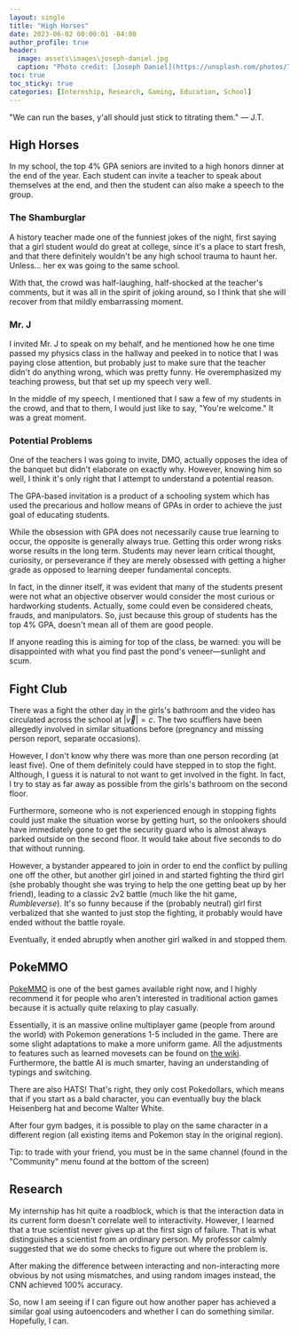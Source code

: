 ```yaml
---
layout: single
title: "High Horses"
date: 2023-06-02 00:00:01 -04:00
author_profile: true
header: 
  image: assets\images\joseph-daniel.jpg
  caption: "Photo credit: [Joseph Daniel](https://unsplash.com/photos/7FprFl6VIu8)" 
toc: true
toc_sticky: true
categories: [Internship, Research, Gaming, Education, School]
---
```


"We can run the bases, y'all should just stick to titrating them." — J.T.

## High Horses
In my school, the top 4% GPA seniors are invited to a high honors dinner at the end of the year. Each student can invite a teacher to speak about themselves at the end, and then the student can also make a speech to the group. 

### The Shamburglar
A history teacher made one of the funniest jokes of the night, first saying that a girl student would do great at college, since it's a place to start fresh, and that there definitely wouldn't be any high school trauma to haunt her. Unless... her ex was going to the same school.

With that, the crowd was half-laughing, half-shocked at the teacher's comments, but it was all in the spirit of joking around, so I think that she will recover from that mildly embarrassing moment. 

### Mr. J
I invited Mr. J to speak on my behalf, and he mentioned how he one time passed my physics class in the hallway and peeked in to notice that I was paying close attention, but probably just to make sure that the teacher didn't do anything wrong, which was pretty funny. He overemphasized my teaching prowess, but that set up my speech very well.

In the middle of my speech, I mentioned that I saw a few of my students in the crowd, and that to them, I would just like to say, "You're welcome." It was a great moment. 

### Potential Problems
One of the teachers I was going to invite, DMO, actually opposes the idea of the banquet but didn't elaborate on exactly why. However, knowing him so well, I think it's only right that I attempt to understand a potential reason.

The GPA-based invitation is a product of a schooling system which has used the precarious and hollow means of GPAs in order to achieve the just goal of educating students. 

While the obsession with GPA does not necessarily cause true learning to occur, the opposite is generally always true. Getting this order wrong risks worse results in the long term. Students may never learn critical thought, curiosity, or perseverance if they are merely obsessed with getting a higher grade as opposed to learning deeper fundamental concepts. 

In fact, in the dinner itself, it was evident that many of the students present were not what an objective observer would consider the most curious or hardworking students. Actually, some could even be considered cheats, frauds, and manipulators. So, just because this group of students has the top 4% GPA, doesn't mean all of them are good people. 

If anyone reading this is aiming for top of the class, be warned: you will be disappointed with what you find past the pond's veneer—sunlight and scum.

## Fight Club
There was a fight the other day in the girls's bathroom and the video has circulated across the school at $|\overrightarrow{v}|=c$. The two scufflers have been allegedly involved in similar situations before (pregnancy and missing person report, separate occasions). 

However, I don't know why there was more than one person recording (at least five). One of them definitely could have stepped in to stop the fight. Although, I guess it is natural to not want to get involved in the fight. In fact, I try to stay as far away as possible from the girls's bathroom on the second floor. 

Furthermore, someone who is not experienced enough in stopping fights could just make the situation worse by getting hurt, so the onlookers should have immediately gone to get the security guard who is almost always parked outside on the second floor. It would take about five seconds to do that without running. 

However, a bystander appeared to join in order to end the conflict by pulling one off the other, but another girl joined in and started fighting the third girl (she probably thought she was trying to help the one getting beat up by her friend), leading to a classic 2v2 battle (much like the hit game, *Rumbleverse*). It's so funny because if the (probably neutral) girl first verbalized that she wanted to just stop the fighting, it probably would have ended without the battle royale. 

Eventually, it ended abruptly when another girl walked in and stopped them.

## PokeMMO
[PokeMMO](https://pokemmo.com) is one of the best games available right now, and I highly recommend it for people who aren't interested in traditional action games because it is actually quite relaxing to play casually. 

Essentially, it is an massive online multiplayer game (people from around the world) with Pokemon generations 1-5 included in the game. There are some slight adaptations to make a more uniform game. All the adjustments to features such as learned movesets can be found on [the wiki](http://en.pokemmo.shoutwiki.com/wiki/Pokémon). Furthermore, the battle AI is much smarter, having an understanding of typings and switching. 

There are also HATS! That's right, they only cost Pokedollars, which means that if you start as a bald character, you can eventually buy the black Heisenberg hat and become Walter White. 

After four gym badges, it is possible to play on the same character in a different region (all existing items and Pokemon stay in the original region).

Tip: to trade with your friend, you must be in the same channel (found in the "Community" menu found at the bottom of the screen)

## Research
My internship has hit quite a roadblock, which is that the interaction data in its current form doesn't correlate well to interactivity. However, I learned that a true scientist never gives up at the first sign of failure. That is what distinguishes a scientist from an ordinary person. My professor calmly suggested that we do some checks to figure out where the problem is. 

After making the difference between interacting and non-interacting more obvious by not using mismatches, and using random images instead, the CNN achieved 100% accuracy. 

So, now I am seeing if I can figure out how another paper has achieved a similar goal using autoencoders and whether I can do something similar. Hopefully, I can. 